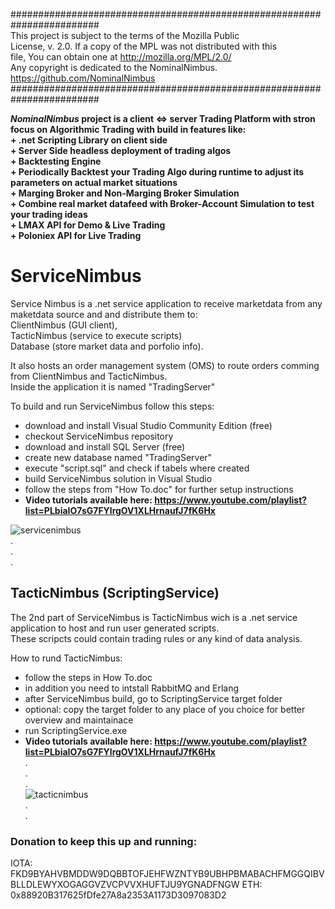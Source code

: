   
########################################################################  
 This project is subject to the terms of the Mozilla Public  
 License, v. 2.0. If a copy of the MPL was not distributed with this  
 file, You can obtain one at http://mozilla.org/MPL/2.0/  
 Any copyright is dedicated to the NominalNimbus.  
 https://github.com/NominalNimbus  
########################################################################
  
**_NominalNimbus_ project is a client <=> server Trading Platform with stron focus on Algorithmic Trading with build in features like:**  
**+ .net Scripting Library on client side**  
**+ Server Side headless deployment of trading algos**  
**+ Backtesting Engine**  
**+ Periodically Backtest your Trading Algo during runtime to adjust its parameters on actual market situations**  
**+ Marging Broker and Non-Marging Broker Simulation**  
**+ Combine real market datafeed with Broker-Account Simulation to test your trading ideas**  
**+ LMAX API for Demo & Live Trading**  
**+ Poloniex API for Live Trading**  
  
  
  # ServiceNimbus
  
Service Nimbus is a .net service application to receive marketdata from any maketdata source and and distribute them to:  
ClientNimbus (GUI client),  
TacticNimbus (service to execute  scripts)  
Database (store market data and porfolio info).  
  
It also hosts an order management system (OMS) to route orders comming from ClientNimbus and TacticNimbus.  
Inside the application it is named "TradingServer"
  
To build and run ServiceNimbus follow this steps:  
+ download and install Visual Studio Community Edition (free)  
+ checkout ServiceNimbus repository  
+ download and install SQL Server (free)  
+ create new database named "TradingServer"  
+ execute "script.sql" and check if tabels where created  
+ build ServiceNimbus solution in Visual Studio  
+ follow the steps from "How To.doc" for further setup instructions  
+ **Video tutorials available here: https://www.youtube.com/playlist?list=PLbiaIO7sG7FYlrgOV1XLHrnaufJ7fK6Hx**  
  
  
![servicenimbus](https://user-images.githubusercontent.com/44921994/53283180-b70d9280-3742-11e9-8172-5fbe6f56d14b.png)  
.  
.  
.  
## TacticNimbus (ScriptingService)

The 2nd part of ServiceNimbus is TacticNimbus wich is a .net service application to host and run user generated scripts.  
These scripcts could contain trading rules or any kind of data analysis.  
  
How to rund TacticNimbus:  
+ follow the steps in How To.doc
+ in addition you need to intstall RabbitMQ and Erlang
+ after ServiceNimbus build, go to ScriptingService target folder  
+ optional: copy the target folder to any place of you choice for better overview and maintainace
+ run ScriptingService.exe  
+ **Video tutorials available here: https://www.youtube.com/playlist?list=PLbiaIO7sG7FYlrgOV1XLHrnaufJ7fK6Hx**  
.  
.  
.  
![tacticnimbus](https://user-images.githubusercontent.com/44921994/53283182-bd037380-3742-11e9-9eb1-f098f6f00cd3.png)  
.  
.  
### Donation to keep this up and running:
IOTA: FKD9BYAHVBMDDW9DQBBTOFJEHFWZNTYB9UBHPBMABACHFMGGQIBVBLLDLEWYXOGAGGVZVCPVVXHUFTJU9YGNADFNGW
ETH:  0x88920B317625fDfe27A8a2353A1173D3097083D2

